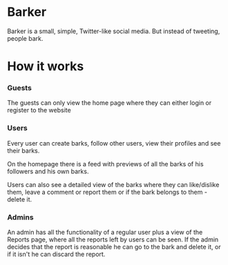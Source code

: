 # Barker

Barker is a small, simple, Twitter-like social media. But instead of tweeting, people bark.

# How it works

### Guests

The guests can only view the home page where they can either login or register to the website

### Users

Every user can create barks, follow other users, view their profiles and see their barks.

On the homepage there is a feed with previews of all the barks of his followers and his own barks.

Users can also see a detailed view of the barks where they can like/dislike them, leave a comment or report them or if the bark belongs to them - delete it.

### Admins

An admin has all the functionality of a regular user plus a view of the Reports page, where all the reports left by users can be seen. If the admin
decides that the report is reasonable he can go to the bark and delete it, or if it isn't he can discard the report.